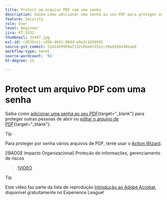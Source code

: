 ```yaml
---
title: Protect um arquivo PDF com uma senha
description: Saiba como adicionar uma senha ao seu PDF para proteger outras pessoas contra a abertura ou edição do arquivo
feature: Security
role: User
level: Beginner
jira: KT-5532
thumbnail: 35497.jpg
exl-id: cd535ccc-cd5b-4643-88dd-a9a3c1d26691
source-git-commit: 51d1a59999a7132cb6e47351cc39a93d9a38eaeb
workflow-type: tm+mt
source-wordcount: '91'
ht-degree: 2%

---
```


# Protect um arquivo PDF com uma senha

Saiba como [adicionar uma senha ao seu PDF](https://www.adobe.com/br/acrobat/online/password-protect-pdf.html){target="_blank"} para proteger outras pessoas de abrir ou [editar o arquivo de PDF](https://www.adobe.com/br/acrobat/online/pdf-editor.html){target="_blank"}.

>[!TIP]
>
>Para proteger por senha vários arquivos de PDF, tente usar o [Action Wizard](../advanced-tasks/action.md).

[!BADGE Impacto Organizacional]
Proteção de informações, gerenciamento de riscos

>[!VIDEO](https://video.tv.adobe.com/v/35497?quality=12&learn=on&hidetitle=true)

>[!TIP]
>
>Este vídeo faz parte da lista de reprodução [Introdução ao Adobe Acrobat](https://experienceleague.adobe.com/en/playlists/acrobat-get-started-business-users), disponível gratuitamente no Experience League!